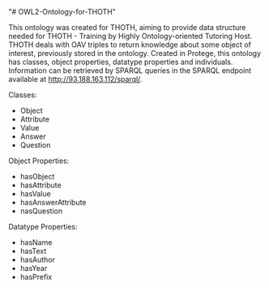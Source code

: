 "# OWL2-Ontology-for-THOTH" 

This ontology was created for THOTH, aiming to provide data structure needed for THOTH - Training by Highly Ontology-oriented Tutoring Host. THOTH deals with OAV triples to return knowledge about some object of interest, previously stored in the ontology. Created in Protege, this ontology has classes, object properties, datatype properties and individuals. Information can be retrieved by SPARQL queries in the SPARQL endpoint available at http://93.188.163.112/sparql/.

Classes:
- Object
- Attribute
- Value
- Answer
- Question

Object Properties:
- hasObject
- hasAttribute
- hasValue
- hasAnswerAttribute
- nasQuestion

Datatype Properties:
- hasName
- hasText
- hasAuthor
- hasYear
- hasPrefix

